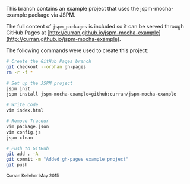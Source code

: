This branch contains an example project that uses the jspm-mocha-example package via JSPM.

The full content of `jspm_packages` is included so it can be served through GitHub Pages at [http://curran.github.io/jspm-mocha-example](http://curran.github.io/jspm-mocha-example).

The following commands were used to create this project:

```bash
# Create the GitHub Pages branch
git checkout --orphan gh-pages
rm -r -f *

# Set up the JSPM project
jspm init
jspm install jspm-mocha-example=github:curran/jspm-mocha-example

# Write code
vim index.html 

# Remove Traceur
vim package.json 
vim config.js 
jspm clean

# Push to GitHub
git add . -A
git commit -m "Added gh-pages example project"
git push
```

<sub>Curran Kelleher May 2015</sub>
